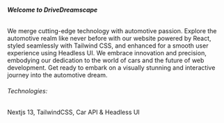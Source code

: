 ###### **Welcome to DriveDreamscape**

We merge cutting-edge technology with automotive passion. Explore the automotive realm like never before with our website powered by React, styled seamlessly with Tailwind CSS, and enhanced for a smooth user experience using Headless UI. We embrace innovation and precision, embodying our dedication to the world of cars and the future of web development. Get ready to embark on a visually stunning and interactive journey into the automotive dream.

###### Technologies:

Nextjs 13, TailwindCSS, Car API & Headless UI
